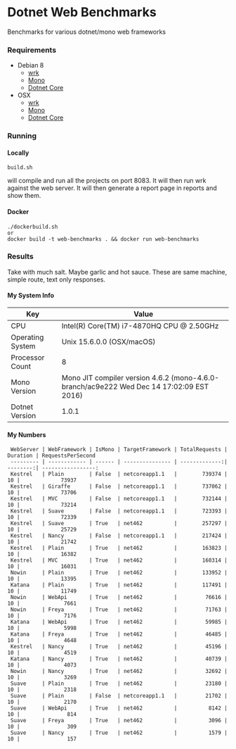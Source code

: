 # Dotnet Web Benchmarks

Benchmarks for various dotnet/mono web frameworks

### Requirements
* Debian 8
  * [wrk](https://github.com/wg/wrk/wiki/Installing-Wrk-on-Linux)
  * [Mono](http://www.mono-project.com/download/)
  * [Dotnet Core](https://www.microsoft.com/net/core#linuxdebian)
* OSX
  * [wrk](https://github.com/wg/wrk/wiki/Installing-wrk-on-OSX)
  * [Mono](http://www.mono-project.com/download/)
  * [Dotnet Core](https://www.microsoft.com/net/core#macos)
  
### Running
#### Locally

```
build.sh
``` 
will compile and run all the projects on port 8083.  It will then run wrk against the web server.  It will then generate a report page in reports and show them.


#### Docker

```
./dockerbuild.sh
or
docker build -t web-benchmarks . && docker run web-benchmarks
```


### Results

Take with much salt. Maybe garlic and hot sauce. These are same machine, simple route, text only responses.  

#### My System Info

Key | Value 
--- | --- 
CPU | Intel(R) Core(TM) i7-4870HQ CPU @ 2.50GHz
Operating System | Unix 15.6.0.0 (OSX/macOS)
Processor Count |	8
Mono Version	| Mono JIT compiler version 4.6.2 (mono-4.6.0-branch/ac9e222 Wed Dec 14 17:02:09 EST 2016)
Dotnet Version | 1.0.1

#### My Numbers  

     WebServer | WebFramework | IsMono | TargetFramework | TotalRequests | Duration | RequestsPerSecond
     --------- | ------------ | ------ | --------------- | -------------:| --------:| -----------------:
     Kestrel   | Plain        | False  | netcoreapp1.1   |        739374 |       10 |             73937
     Kestrel   | Giraffe      | False  | netcoreapp1.1   |        737062 |       10 |             73706
     Kestrel   | MVC          | False  | netcoreapp1.1   |        732144 |       10 |             73214
     Kestrel   | Suave        | False  | netcoreapp1.1   |        723393 |       10 |             72339
     Kestrel   | Suave        | True   | net462          |        257297 |       10 |             25729
     Kestrel   | Nancy        | False  | netcoreapp1.1   |        217424 |       10 |             21742
     Kestrel   | Plain        | True   | net462          |        163823 |       10 |             16382
     Kestrel   | MVC          | True   | net462          |        160314 |       10 |             16031
     Nowin     | Plain        | True   | net462          |        133952 |       10 |             13395
     Katana    | Plain        | True   | net462          |        117491 |       10 |             11749
     Nowin     | WebApi       | True   | net462          |         76616 |       10 |              7661
     Nowin     | Freya        | True   | net462          |         71763 |       10 |              7176
     Katana    | WebApi       | True   | net462          |         59985 |       10 |              5998
     Katana    | Freya        | True   | net462          |         46485 |       10 |              4648
     Kestrel   | Nancy        | True   | net462          |         45196 |       10 |              4519
     Katana    | Nancy        | True   | net462          |         40739 |       10 |              4073
     Nowin     | Nancy        | True   | net462          |         32692 |       10 |              3269
     Suave     | Plain        | True   | net462          |         23180 |       10 |              2318
     Suave     | Plain        | False  | netcoreapp1.1   |         21702 |       10 |              2170
     Suave     | WebApi       | True   | net462          |          8142 |       10 |               814
     Suave     | Freya        | True   | net462          |          3096 |       10 |               309
     Suave     | Nancy        | True   | net462          |          1579 |       10 |               157
